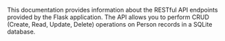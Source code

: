 This documentation provides information about the RESTful API endpoints provided by the Flask application. The API allows you to perform CRUD (Create, Read, Update, Delete) operations on Person records in a SQLite database.
